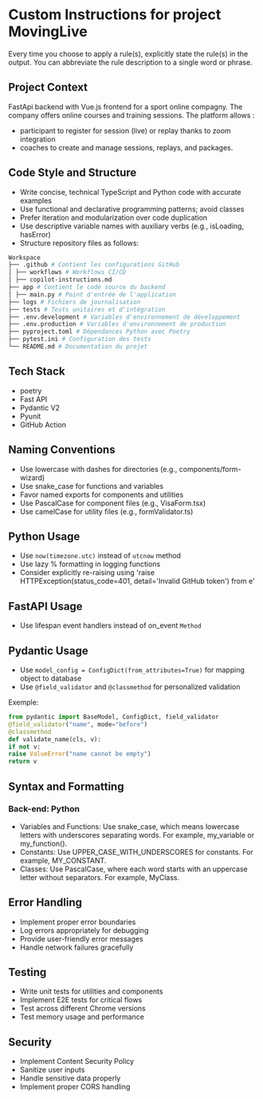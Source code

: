 # Custom Instructions for project MovingLive

Every time you choose to apply a rule(s), explicitly state the rule(s) in the output. You can abbreviate the rule description to a single word or phrase.

## Project Context

FastApi backend with Vue.js frontend for a sport online compagny. The company offers online courses and training sessions.
The platform allows :

- participant to register for session (live) or replay thanks to zoom integration
- coaches to create and manage sessions, replays, and packages.

## Code Style and Structure

- Write concise, technical TypeScript and Python code with accurate examples
- Use functional and declarative programming patterns; avoid classes
- Prefer iteration and modularization over code duplication
- Use descriptive variable names with auxiliary verbs (e.g., isLoading, hasError)
- Structure repository files as follows:

```bash
Workspace
├── .github # Contient les configurations GitHub
│ ├── workflows # Workflows CI/CD
│ ├── copilot-instructions.md
├── app # Contient le code source du backend
│ ├── main.py # Point d'entrée de l'application
├── logs # Fichiers de journalisation
├── tests # Tests unitaires et d'intégration
├── .env.development # Variables d'environnement de développement
├── .env.production # Variables d'environnement de production
├── pyproject.toml # Dépendances Python avec Poetry
├── pytest.ini # Configuration des tests
└── README.md # Documentation du projet
```

## Tech Stack

- poetry
- Fast API
- Pydantic V2
- Pyunit
- GitHub Action

## Naming Conventions

- Use lowercase with dashes for directories (e.g., components/form-wizard)
- Use snake_case for functions and variables
- Favor named exports for components and utilities
- Use PascalCase for component files (e.g., VisaForm.tsx)
- Use camelCase for utility files (e.g., formValidator.ts)

## Python Usage

- Use `now(timezone.utc)` instead of `utcnow` method
- Use lazy % formatting in logging functions
- Consider explicitly re-raising using 'raise HTTPException(status_code=401, detail='Invalid GitHub token') from e'
  
## FastAPI Usage

- Use lifespan event handlers instead of on_event `Method`

## Pydantic Usage

- Use `model_config = ConfigDict(from_attributes=True)` for mapping object to database
- Use `@field_validator` and `@classmethod` for personalized validation

Exemple:

```python
from pydantic import BaseModel, ConfigDict, field_validator
@field_validator("name", mode="before")
@classmethod
def validate_name(cls, v):
if not v:
raise ValueError("name cannot be empty")
return v
```

## Syntax and Formatting

### Back-end: Python

- Variables and Functions: Use snake_case, which means lowercase letters with underscores separating words. For example, my_variable or my_function().
- Constants: Use UPPER_CASE_WITH_UNDERSCORES for constants. For example, MY_CONSTANT.
- Classes: Use PascalCase, where each word starts with an uppercase letter without separators. For example, MyClass.

## Error Handling

- Implement proper error boundaries
- Log errors appropriately for debugging
- Provide user-friendly error messages
- Handle network failures gracefully

## Testing

- Write unit tests for utilities and components
- Implement E2E tests for critical flows
- Test across different Chrome versions
- Test memory usage and performance

## Security

- Implement Content Security Policy
- Sanitize user inputs
- Handle sensitive data properly
- Implement proper CORS handling
